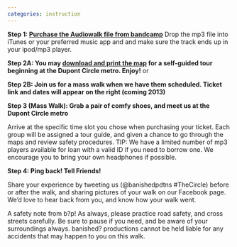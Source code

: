 ```yaml
---
categories: instruction
---
```

**Step 1: [Purchase the Audiowalk file from bandcamp](http://banishedproductions.bandcamp.com/track/the-circle-dupont)**
Drop the mp3 file into iTunes or your preferred music app and and make sure the track ends up in your ipod/mp3 player.

**Step 2A: You may [download and print the map](http://www.banishedproductions.org/wp-content/uploads/2012/10/TheCircle-DupontMAP.pdf) for a self-guided tour beginning at the Dupont Circle metro. Enjoy!** or

**Step 2B: Join us for a mass walk when we have them scheduled. Ticket link and dates will appear on the right (coming 2013)**

**Step 3 (Mass Walk): Grab a pair of comfy shoes, and meet us at the Dupont Circle metro**

Arrive at the specific time slot you chose when purchasing your ticket. Each group will be assigned a tour guide, and given a chance to go through the maps and review safety procedures.
TIP: We have a limited number of mp3 players available for loan with a valid ID if you need to borrow one. We encourage you to bring your own headphones if possible.

**Step 4: Ping back! Tell Friends!**

Share your experience by tweeting us (@banishedpdtns #TheCircle) before or after the walk, and sharing pictures of your walk on our Facebook page. We’d love to hear back from you, and know how your walk went.

A safety note from b?p! As always, please practice road safety, and cross streets carefully. Be sure to pause if you need, and be aware of your surroundings always. banished? productions cannot be held liable for any accidents that may happen to you on this walk.